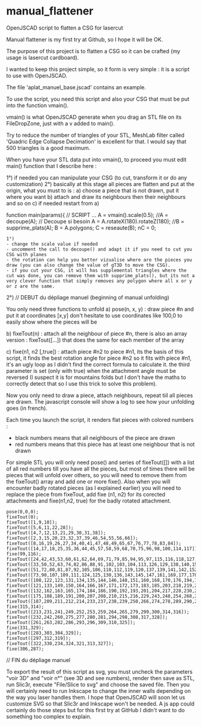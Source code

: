 # manual_flattener
OpenJSCAD script to flatten a CSG for lasercut

Manual flattener is my first try at Github, so I hope it will be OK.

The purpose of this project is to flatten a CSG so it can be crafted (my usage is lasercut cardboard).

I wanted to keep this project simple, so it form is very simple : it is a script to use with OpenJSCAD.

The file 'aplat_manuel_base.jscad' contains an example.

To use the script, you need this script and also your CSG that must be put into the function vmain().

vmain() is what OpenJSCAD generate when you drag an STL file on its FileDropZone, just with a v added to main().

Try to reduce the number of triangles of your STL, MeshLab filter called 'Quadric Edge Collapse Decimation' is excellent for that. I would say that 500 triangles is a good maximum.

When you have your STL data put into vmain(), to proceed you must edit main() function that I describe here :

1°) if needed you can manipulate your CSG (to cut, transform it or do any customization)
2°) basically at this stage all pieces are flatten and put at the origin, what you must to is :
    a) choose a piece that is not drawn, put it where you want
    b) attach and draw its neighbours then their neighbours and so on
    c) if needed restart from a)
    
function main(params){ // SCRIPT
...	
  A = vmain().scale(0.5);
	//A = decoupe(A); // Decoupe si besoin
	A = A.rotateX(180).rotateZ(180);
  //B = supprime_plats(A);
  B = A.polygons;
	C = reseaute(B);
	nC = 0;
	
	1°) 
	- change the scale value if needed
	- uncomment the call to decoupe() and adapt it if you need to cut you CSG with planes
	- the rotation can help you better vizualise where are the pieces you draw (you can also change the value of gT3D to move the CSG).
	- if you cut your CSG, it will has supplemental triangles where the cut was done, you can remove them with supprime_plats(), but its not a very clever function that simply removes any polygon where all x or y or z are the same.

  2°)
// DEBUT du dépliage manuel (beginning of manual unfolding)

  You only need three functions to unfold
  a) pose(n, x, y)  : draw piece #n and put it at coordinates [x,y]
      don't hesitate to use coordinates like 100,0 to easily show where the pieces will be
  
  b) fixeTout(n)    : attach all the neighbour of piece #n,
      there is also an array version :
     fixeTout([...]) that does the same for each member of the array
  
  c) fixe(n1, n2 [,true]) : attach piece #n2 to piece #n1, its the basis of this script, it finds the best rotation angle for piece #n2 so it fits with piece #n1, it's an ugly loop as I didn't find the correct formula to calculate it.
      the third parameter is set (only with true) when the attachment angle must be reversed (I suspect it is for mountains folds but I don't have the maths to correctly detect that so I use this trick to solve this problem).
      
  Now you only need to draw a piece, attach neighbours, repeat tiil all pieces are drawn.
  The javascript console will show a log to see how your unfolding goes (in french).
  
  Each time you launch the script, it renders flat pieces with colored numbers :
  - black numbers means that all neighbours of the piece are drawn
  - red numbers means that this piece has at least one neighbour that is not drawn
  
For simple STL you will only need pose() and series of fixeTout([]) with a list of all red numbers till you have all the pieces, but most of times there will be pieces that will unfold over others, so you will need to remove them from the fixeTout() array and add one or more fixe(). Also when you will encounter badly rotated pieces (as I explained earlier) you will need to replace the piece from fixeTout, add fixe (n1, n2) for its corected attachments and fixe(n1,n2, true) for the badly rotated attachment. 
  
    pose(0,0,0);
    fixeTout(0);
    fixeTout([1,9,10]);
    fixeTout([5,6,11,22,28]);
    fixeTout([4,7,12,13,21,29,30,31,38]);
    fixeTout([2,3,15,20,23,32,37,39,46,54,55,56,66]);
    fixeTout([8,16,19,26,27,34,40,41,47,48,49,65,67,76,77,78,83,84]);
    fixeTout([14,17,18,25,35,36,44,45,57,58,59,68,70,75,96,98,100,114,117]);
    fixe(99,116);
    fixeTout([24,42,43,53,60,61,62,64,69,71,79,85,94,95,97,115,116,118,127,128]);
    fixeTout([33,50,52,63,74,82,86,88,91,102,103,104,113,126,129,138,140,153,155,158]);
    fixeTout([51,72,80,81,87,92,105,106,110,112,119,120,137,139,141,142,152,154,156,157,159,182,197]);
    fixeTout([73,90,107,109,111,124,125,130,136,143,145,147,161,169,177,178,179,180,181,195,224]);
    fixeTout([108,122,123,131,134,135,144,146,148,151,160,168,170,176,194,196,198,205,206,220,223,225]);
    fixeTout([121,133,149,150,164,166,167,171,172,173,183,185,203,218,219,221,222,226,227,235,244,246]);
    fixeTout([132,162,163,165,174,184,186,190,192,193,201,204,217,228,230,234,245,247,255,257,270,272]);
    fixeTout([175,188,189,191,200,207,208,210,215,216,229,243,248,254,268,269,271,273,291]);
    fixeTout([187,209,211,212,214,233,237,238,239,250,266,274,278,289,290,292]);
    fixe(315,314);
    fixeTout([213,231,241,249,252,253,259,264,265,279,299,300,314,316]);
    fixeTout([232,242,260,275,277,280,281,294,298,308,317,328]);
    fixeTout([261,263,282,286,293,296,309,310,325]);
    fixe(331,329);
    fixeTout([283,303,304,329]);
    fixeTout([297,312,319]);
    fixeTout([322,330,234,324,321,313,327]);
    fixe(306,287);
// FIN du dépliage manuel


To export the result of this script as svg, you must uncheck the parameters "voir 3D" and "voir n°" (see 3D and see numbers), render then save as STL, run Slic3r, execute "File/Slice to svg" and choose the saved file. Then you will certainly need to run Inkscape to change the inner walls depending on the way you laser handles them. I hope that OpenJSCAD will soon let us customize SVG so that Slic3r and Inkscape won't be needed. A js app could certainly do those steps but for this first try at GitHub I didn't want to do something too complex to explain.
